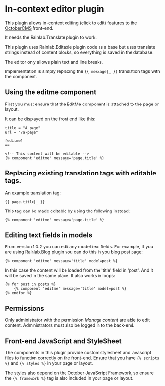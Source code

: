 # In-context editor plugin

This plugin allows in-context editing (click to edit) features to the [OctoberCMS](http://octobercms.com) front-end.

It needs the Rainlab.Translate plugin to work.

This plugin uses Rainlab.Editable plugin code as a base but uses translate strings instead of content blocks, so everything is saved in the database.

The editor only allows plain text and line breaks.

Implementation is simply replacing the `{{ message|_ }}` translation tags with the component.

## Using the editme component

First you must ensure that the EditMe component is attached to the page or layout.

It can be displayed on the front end like this:

```
title = "A page"
url = "/a-page"

[editme]
==

<!-- This content will be editable -->
{% component 'editme' message='page.title' %}
```

## Replacing existing translation tags with editable tags.

An example translation tag:

    {{ page.title|_ }}

This tag can be made editable by using the following instead:

    {% component 'editme' message='page.title' %}

## Editing text fields in models

From version 1.0.2 you can edit any model text fields. For example, if you are using Rainlab.Blog plugin you can do this in you blog post page:

    {% component 'editme' message='title' model=post %}

In this case the content will be loaded from the 'title' field in 'post'. And it will be saved in the same place. It also works in loops:

    {% for post in posts %}
        {% component 'editme' message='title' model=post %}
    {% endfor %}

## Permissions

Only administrator with the permission *Manage content* are able to edit content. Administrators must also be logged in to the back-end.

## Front-end JavaScript and StyleSheet

The components in this plugin provide custom stylesheet and javascript files to function correctly on the front-end. Ensure that you have `{% scripts %}` and `{% styles %}` in your page or layout.

The styles also depend on the October JavaScript Framework, so ensure the `{% framework %}` tag is also included in your page or layout.